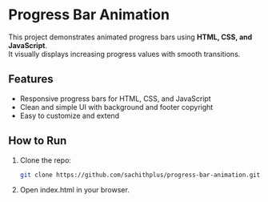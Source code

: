 # Progress Bar Animation

This project demonstrates animated progress bars using **HTML, CSS, and JavaScript**.  
It visually displays increasing progress values with smooth transitions.  

## Features
- Responsive progress bars for HTML, CSS, and JavaScript  
- Clean and simple UI with background and footer copyright  
- Easy to customize and extend  
## How to Run
1. Clone the repo:
   ```bash
   git clone https://github.com/sachithplus/progress-bar-animation.git
2. Open index.html in your browser.
